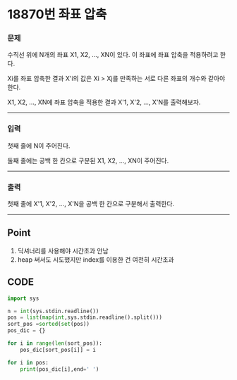 # 18870번 좌표 압축



### 문제



수직선 위에 N개의 좌표 X1, X2, ..., XN이 있다. 이 좌표에 좌표 압축을 적용하려고 한다.

Xi를 좌표 압축한 결과 X'i의 값은 Xi > Xj를 만족하는 서로 다른 좌표의 개수와 같아야 한다.

X1, X2, ..., XN에 좌표 압축을 적용한 결과 X'1, X'2, ..., X'N를 출력해보자.

---

### 입력



첫째 줄에 N이 주어진다.

둘째 줄에는 공백 한 칸으로 구분된 X1, X2, ..., XN이 주어진다.

---

### 출력



첫째 줄에 X'1, X'2, ..., X'N을 공백 한 칸으로 구분해서 출력한다.

---

## Point



1. 딕셔너리를 사용해야 시간초과 안남
1. heap 써서도 시도했지만 index를 이용한 건 여전히 시간초과



## CODE

```python
import sys

n = int(sys.stdin.readline())
pos = list(map(int,sys.stdin.readline().split()))
sort_pos =sorted(set(pos))
pos_dic = {}

for i in range(len(sort_pos)):
    pos_dic[sort_pos[i]] = i

for i in pos:
    print(pos_dic[i],end=' ')
```

